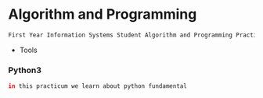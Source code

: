 # Algorithm and Programming
```bash
First Year Information Systems Student Algorithm and Programming Practicum 
```
- Tools
### Python3
```bash
in this practicum we learn about python fundamental
```
